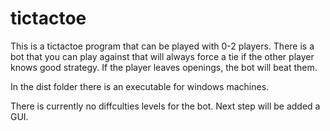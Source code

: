 # tictactoe
This is a tictactoe program that can be played with 0-2 players. There is a bot that you can play against that will always force a tie 
if the other player knows good strategy. If the player leaves openings, the bot will beat them. 

In the dist folder there is an executable for windows machines.

There is currently no diffculties levels for the bot. Next step will be added a GUI.
